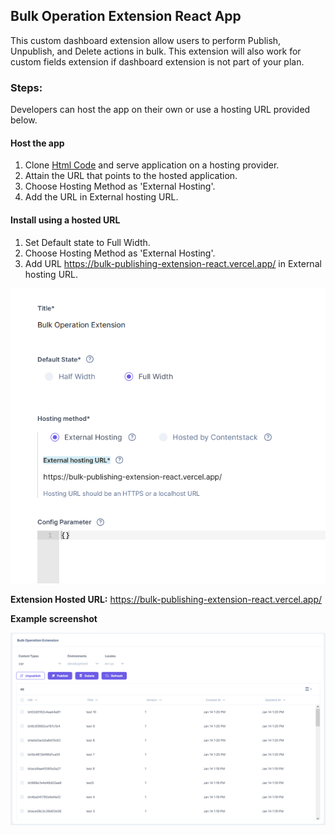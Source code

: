 ## Bulk Operation Extension React App
This custom dashboard extension allow users to perform Publish, Unpublish, and Delete actions in bulk. This extension will also work for custom fields extension if dashboard extension is not part of your plan.

### Steps:
Developers can host the app on their own or use a hosting URL provided below.

#### Host the app
1. Clone [Html Code](https://github.com/Contentstack-Solutions/some-extensions/blob/main/docx-to-html/index.html) and serve application on a hosting provider.
2. Attain the URL that points to the hosted application.
3. Choose Hosting Method as 'External Hosting'.
4. Add the URL in External hosting URL.

#### Install using a hosted URL
1. Set Default state to Full Width.
2. Choose Hosting Method as 'External Hosting'.
3. Add URL https://bulk-publishing-extension-react.vercel.app/ in External hosting URL.

![Docx_to_HTML](https://github.com/Contentstack-Solutions/some-extensions/blob/main/assets/bulk-operation-extension-settings.png)

**Extension Hosted URL:** https://bulk-publishing-extension-react.vercel.app/

**Example screenshot**

![Docx_to_HTML](https://github.com/Contentstack-Solutions/some-extensions/blob/main/assets/bulk-operation-extension.png) 
